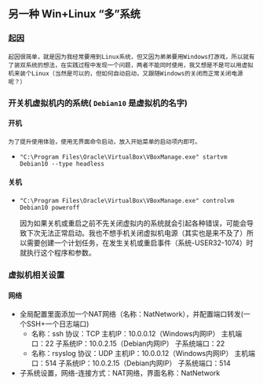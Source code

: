 ## 另一种 Win+Linux “多”系统
### 起因
	起因很简单，就是因为我经常要用到Linux系统，但又因为弟弟要用Windows打游戏，所以就有了装双系统的想法，在实践过程中发现一个问题，两者不能同时使用，我又想是不是可以用虚拟机来装个Linux（当然是可以的，但如何自动启动，又跟随Windows的关闭而正常关闭电源呢？）
	

### 开关机虚拟机内的系统( `Debian10` 是虚拟机的名字)
#### 开机
	为了提升使用体验，使用无界面命令启动，放入开始菜单的启动项内即可。
- `"C:\Program Files\Oracle\VirtualBox\VBoxManage.exe" startvm Debian10 --type headless`

#### 关机
- `"C:\Program Files\Oracle\VirtualBox\VBoxManage.exe" controlvm Debian10 poweroff`

	因为如果关机或重启之前不先关闭虚拟内的系统就会引起各种错误，可能会导致下次无法正常启动。我也不想手机关闭虚拟机电源（其实也是来不及了）所以需要创建一个计划任务，在发生关机或重启事件（<key>系统</key>-<key>USER32</key>-<key>1074</key>）时就执行这个程序和参数。

### 虚拟机相关设置
#### 网络
- 全局配置里面添加一个NAT网络（名称：NatNetwork），并配置端口转发(一个SSH+一个日志端口)
	- 名称：ssh 协议：TCP 主机IP：10.0.0.12（Windows内网IP） 主机端口：22 子系统IP：10.0.2.15（Debian内网IP） 子系统端口：22
	- 名称：rsyslog 协议：UDP 主机IP：10.0.0.12（Windows内网IP） 主机端口：514 子系统IP：10.0.2.15（Debian内网IP） 子系统端口：514
- 子系统设置，网络-连接方式：NAT网络，界面名称：NatNetwork
